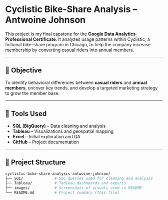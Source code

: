 # Cyclistic Bike-Share Analysis – Antwoine Johnson

This project is my final capstone for the **Google Data Analytics Professional Certificate**. It analyzes usage patterns within Cyclistic, a fictional bike-share program in Chicago, to help the company increase membership by converting casual riders into annual members.

---

## 📌 Objective

To identify behavioral differences between **casual riders** and **annual members**, uncover key trends, and develop a targeted marketing strategy to grow the member base.

---

## 🧰 Tools Used

- **SQL (BigQuery)** – Data cleaning and analysis  
- **Tableau** – Visualizations and geospatial mapping  
- **Excel** – Initial exploration and QA  
- **GitHub** – Project documentation

---

## 📁 Project Structure

```bash
cyclistic-bike-share-analysis-antwoine-johnson/
├── SQL/              # SQL queries used for cleaning and analysis
├── Tableau/          # Tableau dashboards and exports
├── images/           # Screenshots of visuals used in README
└── README.md         # Project summary (this file)
